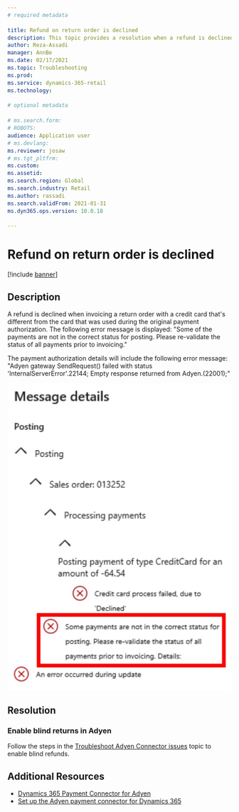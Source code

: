 ```yaml
---
# required metadata

title: Refund on return order is declined
description: This topic provides a resolution when a refund is declined when invoicing a return order with a credit card that is different from the card that was used during the original payment authorization. 
author: Reza-Assadi
manager: AnnBe
ms.date: 02/17/2021
ms.topic: Troubleshooting
ms.prod: 
ms.service: dynamics-365-retail
ms.technology: 

# optional metadata

# ms.search.form: 
# ROBOTS: 
audience: Application user
# ms.devlang: 
ms.reviewer: josaw
# ms.tgt_pltfrm: 
ms.custom: 
ms.assetid: 
ms.search.region: Global
ms.search.industry: Retail
ms.author: rassadi
ms.search.validFrom: 2021-01-31
ms.dyn365.ops.version: 10.0.18

---
```


# Refund on return order is declined

[!include [banner](../../includes/banner.md)]

## Description
A refund is declined when invoicing a return order with a credit card that's different from the card that was used during the original payment authorization. The following error message is displayed: "Some of the payments are not in the correct status for posting. Please re-validate the status of all payments prior to invoicing."

The payment authorization details will include the following error message: "Adyen gateway SendRequest() failed with status 'InternalServerError'.22144; Empty response returned from Adyen.(22001);"

![Refund on return order is declined error](media/refund-order-decline.jpg)

## Resolution

### Enable blind returns in Adyen
Follow the steps in the [Troubleshoot Adyen Connector issues](adyen-support.md) topic to enable blind refunds.

## Additional Resources
- [Dynamics 365 Payment Connector for Adyen](../dev-itpro/adyen-connector.md)
- [Set up the Adyen payment connector for Dynamics 365](https://docs.adyen.com/plugins/microsoft-dynamics)
